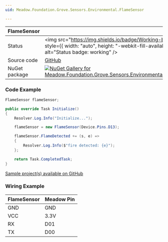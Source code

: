 ```yaml
---
uid: Meadow.Foundation.Grove.Sensors.Environmental.FlameSensor

---
```


| FlameSensor | |
|--------|--------|
| Status | <img src="https://img.shields.io/badge/Working-brightgreen" style={{ width: "auto", height: "-webkit-fill-available" }} alt="Status badge: working" /> |
| Source code | [GitHub](https://github.com/WildernessLabs/Meadow.Foundation.Grove/tree/main/Source/FlameSensor) |
| NuGet package | <a href="https://www.nuget.org/packages/Meadow.Foundation.Grove.Sensors.Environmental.FlameSensor/" target="_blank"><img src="https://img.shields.io/nuget/v/Meadow.Foundation.Grove.Sensors.Environmental.FlameSensor.svg?label=Meadow.Foundation.Grove.Sensors.Environmental.FlameSensor" alt="NuGet Gallery for Meadow.Foundation.Grove.Sensors.Environmental.FlameSensor" /></a> |

### Code Example

```csharp
FlameSensor flameSensor;

public override Task Initialize()
{
    Resolver.Log.Info("Initialize...");

    flameSensor = new FlameSensor(Device.Pins.D13);

    flameSensor.FlameDetected += (s, e) =>
    {
        Resolver.Log.Info($"fire detected: {e}");
    };

    return Task.CompletedTask;
}

```

[Sample project(s) available on GitHub](https://github.com/WildernessLabs/Meadow.Foundation.Grove/tree/main/Source/FlameSensor/Sample/FlameSensor_Sample)

### Wiring Example

| FlameSensor | Meadow Pin |
|--------|------------|
| GND    | GND        |
| VCC    | 3.3V       |
| RX     | D01        |
| TX     | D00        |
